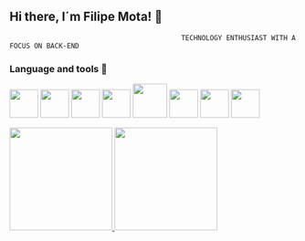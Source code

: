 ## Hi there, I´m Filipe Mota! 👋

  
                                              TECHNOLOGY ENTHUSIAST WITH A FOCUS ON BACK-END

### Language and tools 🔨

<img src="https://cdn.jsdelivr.net/gh/devicons/devicon/icons/html5/html5-original-wordmark.svg" width="50" height="50" /> <img src="https://cdn.jsdelivr.net/gh/devicons/devicon/icons/css3/css3-original-wordmark.svg" width="50" height="50"/> <img src="https://cdn.jsdelivr.net/gh/devicons/devicon@latest/icons/javascript/javascript-plain.svg" width="50" height="50"/> <img src="https://cdn.jsdelivr.net/gh/devicons/devicon@latest/icons/nodejs/nodejs-plain-wordmark.svg" width="50" height="50"/> 
<img src="https://cdn.jsdelivr.net/gh/devicons/devicon@latest/icons/express/express-original-wordmark.svg" width="60" height="60" /> <img src="https://cdn.jsdelivr.net/gh/devicons/devicon@latest/icons/react/react-original-wordmark.svg" width="50" height="50"/> <img src="https://cdn.jsdelivr.net/gh/devicons/devicon@latest/icons/java/java-original.svg" width="50" height="50" /> <img src="https://cdn.jsdelivr.net/gh/devicons/devicon@latest/icons/git/git-plain.svg" width="50" height="50"/>     

<div>
<a href="https://github.com/filipesdev">
<img height="180em" src="https://github-readme-stats.vercel.app/api?username=filipesdev&show_icons=true&theme=dark&include_all_commits=true&count_private=true"/>
<img height="180em" src="https://github-readme-stats.vercel.app/api/top-langs/?username=filipesdev&layout=compact&langs_count=7&theme=dark"/>
</div>
  
#
